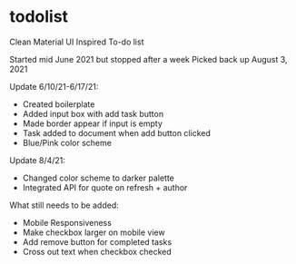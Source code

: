 # todolist

Clean Material UI Inspired To-do list

Started mid June 2021 but stopped after a week
Picked back up August 3, 2021


Update 6/10/21-6/17/21:
- Created boilerplate
- Added input box with add task button
- Made border appear if input is empty
- Task added to document when add button clicked
- Blue/Pink color scheme

Update 8/4/21: 
- Changed color scheme to darker palette
- Integrated API for quote on refresh + author

What still needs to be added: 
- Mobile Responsiveness
- Make checkbox larger on mobile view
- Add remove button for completed tasks
- Cross out text when checkbox checked

